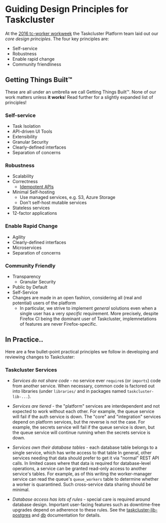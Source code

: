 # Guiding Design Principles for Taskcluster

At the [2016 tc-worker workweek](http://www.chesnok.com/daily/2016/03/11/workweek-tc-worker-workweek-recap/) the Taskcluster Platform team laid out our _core design principles_. The four key principles are:

* Self-service
* Robustness
* Enable rapid change
* Community friendliness

## Getting Things Built™

These are all under an umbrella we call Getting Things Built&#8482;. None of our work matters unless __it works__! Read further for a slightly expanded list of principles!

### Self-service

- Task Isolation
- API-driven UI Tools
- Extensibility
- Granular Security
- Clearly-defined interfaces
- Separation of concerns

### Robustness

- Scalability
- Correctness
  - [Idempotent APIs](/dev-docs/idempotency.md)
- Minimal Self-hosting
  - Use managed services, e.g. S3, Azure Storage
  - Don't self-host mutable services
- Stateless services
- 12-factor applications

### Enable Rapid Change

- Agility
- Clearly-defined interfaces
- Microservices
- Separation of concerns

### Community Friendly

- Transparency
  - Granular Security
- Public by Default
- Self-Service
- Changes are made in an open fashion, considering all (real and potential) users of the platform
  - In particular, we strive to implement _general_ solutions even when a single user has a very _specific_ requirement.
    More precisely, despite Firefox CI being the dominant user of Taskcluster, implemnetations of features are never Firefox-specific.

## In Practice..

Here are a few bullet-point practical principles we follow in developing and reviewing changes to Taskcluster:

### Taskcluster Services

* *Services do not share code* - no service ever `require`s (or `imports`) code from another service.
  When necessary, common code is factored out into libraries (under `libraries/` and in packages named `taskcluster-lib-...`).

* *Services are tiered* - the "platform" services are interdependent and not expected to work without each other.
  For example, the queue service will fail if the auth service is down.
  The "core" and "integration" services depend on platform services, but the reverse is not the case.
  For example, the secrets service will fail if the queue service is down, but the queue service will continue running when the secrets service is down.

* *Services own their database tables* - each database table belongs to a single service, which has write access to that table
  In general, other services needing that data should prefer to get it via "normal" REST API calls.
  In limited cases where that data is required for database-level operations, a service can be granted read-only access to another service's tables.
  For example, as of this writing the worker-manager service can read the queue's `queue_workers` table to determine whether a worker is quarantined.
  Such cross-service data sharing should be minimal.

* *Database access has lots of rules* - special care is required around database design.
  Important user-facing features such as downtime-free upgrades depend on adherence to these rules.
  See the [taskcluster-lib-postgres](../libraries/postgres) and [db](../db) documentation for details.
